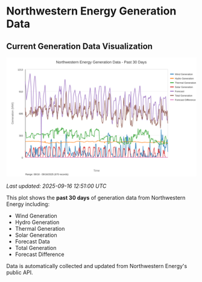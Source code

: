 # Northwestern Energy Generation Data

## Current Generation Data Visualization

![Northwestern Energy Generation Data](images/nwe_generation_plot.svg)

*Last updated: 2025-09-16 12:51:00 UTC*

This plot shows the **past 30 days** of generation data from Northwestern Energy including:
- Wind Generation
- Hydro Generation  
- Thermal Generation
- Solar Generation
- Forecast Data
- Total Generation
- Forecast Difference

Data is automatically collected and updated from Northwestern Energy's public API.

